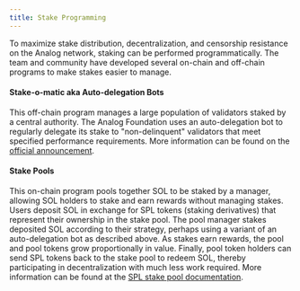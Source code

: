 ```yaml
---
title: Stake Programming
---
```


To maximize stake distribution, decentralization, and censorship resistance on
the Analog network, staking can be performed programmatically. The team
and community have developed several on-chain and off-chain programs to make
stakes easier to manage.

#### Stake-o-matic aka Auto-delegation Bots

This off-chain program manages a large population of validators staked by a
central authority. The Analog Foundation uses an auto-delegation bot to regularly delegate its
stake to "non-delinquent" validators that meet specified performance requirements. More information can be found on the
[official announcement](https://forums.analog.com/t/stake-o-matic-delegation-matching-program/790).

#### Stake Pools

This on-chain program pools together SOL to be staked by a manager, allowing SOL
holders to stake and earn rewards without managing stakes.
Users deposit SOL in exchange for SPL tokens (staking derivatives) that represent their ownership in the stake pool. The pool
manager stakes deposited SOL according to their strategy, perhaps using a variant
of an auto-delegation bot as described above. As stakes earn rewards, the pool and pool tokens
grow proportionally in value. Finally, pool token holders can send SPL tokens
back to the stake pool to redeem SOL, thereby participating in decentralization with much
less work required. More information can be found at the
[SPL stake pool documentation](https://spl.analog.com/stake-pool).
